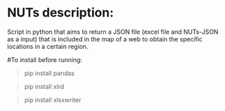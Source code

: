 # NUTs description:
Script in python that aims to return a JSON file (excel file and NUTs-JSON as a input) that is included in the map of a web to obtain the specific locations in a certain region.

#To install before running:
>pip install pandas

>pip install xlrd

>pip install xlsxwriter
